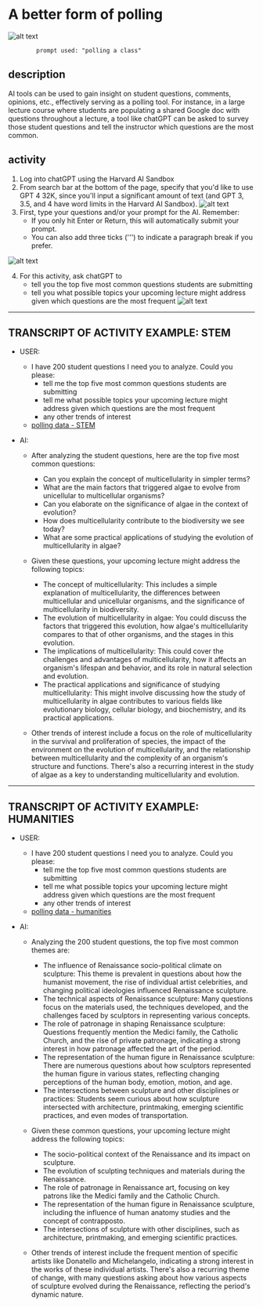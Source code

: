 # A better form of polling

![alt text](https://files.slack.com/files-pri/T0HTW3H0V-F061MRM89GU/elle.l.studio_polling.png?pub_secret=a825f30356)

            prompt used: "polling a class"

## description
AI tools can be used to gain insight on student questions, comments, opinions, etc., effectively serving as a polling tool. For instance, in a large lecture course where students are populating a shared Google doc with questions throughout a lecture, a tool like chatGPT can be asked to survey those student questions and tell the instructor which questions are the most common. 

## activity
1. Log into chatGPT using the Harvard AI Sandbox
2. From search bar at the bottom of the page, specify that you'd like to use GPT 4 32K, since you'll input a significant amount of text (and GPT 3, 3.5, and 4 have word limits in the Harvard AI Sandbox).
![alt text](https://files.slack.com/files-pri/T0HTW3H0V-F0612HG51ND/video_to_gif__6_..gif?pub_secret=4e1c91c9ce)
3. First, type your questions and/or your prompt for the AI. Remember: 
    * If you only hit Enter or Return, this will automatically submit your prompt. 
    * You can also add three ticks (''') to indicate a paragraph break if you prefer.

![alt text](https://files.slack.com/files-pri/T0HTW3H0V-F061KQC0G10/screenshot_2023-10-17_at_4.07.39_pm.png?pub_secret=e617eb82ee)

4. For this activity, ask chatGPT to 
    * tell you the top five most common questions students are submitting
    * tell you what possible topics your upcoming lecture might address given which questions are the most frequent
![alt text](https://files.slack.com/files-pri/T0HTW3H0V-F061YDSJHGR/video_to_gif_oct_17__1_..gif?pub_secret=6b7d3b1e6a)




--- 
## TRANSCRIPT OF ACTIVITY EXAMPLE: STEM 
* USER: 
    * I have 200 student questions I need you to analyze. Could you please:
        * tell me the top five most common questions students are submitting
        * tell me what possible topics your upcoming lecture might address given which questions are the most frequent
        * any other trends of interest
    * [polling data - STEM](https://docs.google.com/document/d/1ZSBeSNBJDrePjLLuNI-Oag0r6Yts7FcPmhPv1y_3Bz8/edit)

* AI: 
    * After analyzing the student questions, here are the top five most common questions:
        * Can you explain the concept of multicellularity in simpler terms?
        * What are the main factors that triggered algae to evolve from unicellular to multicellular organisms?
        * Can you elaborate on the significance of algae in the context of evolution?
        * How does multicellularity contribute to the biodiversity we see today?
        * What are some practical applications of studying the evolution of multicellularity in algae?


    * Given these questions, your upcoming lecture might address the following topics:
        * The concept of multicellularity: This includes a simple explanation of multicellularity, the differences between multicellular and unicellular organisms, and the significance of multicellularity in biodiversity.
        * The evolution of multicellularity in algae: You could discuss the factors that triggered this evolution, how algae's multicellularity compares to that of other organisms, and the stages in this evolution.
        * The implications of multicellularity: This could cover the challenges and advantages of multicellularity, how it affects an organism's lifespan and behavior, and its role in natural selection and evolution.
        * The practical applications and significance of studying multicellularity: This might involve discussing how the study of multicellularity in algae contributes to various fields like evolutionary biology, cellular biology, and biochemistry, and its practical applications.

    * Other trends of interest include a focus on the role of multicellularity in the survival and proliferation of species, the impact of the environment on the evolution of multicellularity, and the relationship between multicellularity and the complexity of an organism's structure and functions. There's also a recurring interest in the study of algae as a key to understanding multicellularity and evolution.


--- 
## TRANSCRIPT OF ACTIVITY EXAMPLE: HUMANITIES
* USER: 
    * I have 200 student questions I need you to analyze. Could you please:
        * tell me the top five most common questions students are submitting
        * tell me what possible topics your upcoming lecture might address given which questions are the most frequent
        * any other trends of interest
    * [polling data - humanities](https://docs.google.com/document/d/1d4berRlI1to1AYkOAQKyVFi-L3PsTux4DpRL3SvbWM0/edit)

* AI:
    * Analyzing the 200 student questions, the top five most common themes are:
        * The influence of Renaissance socio-political climate on sculpture: This theme is prevalent in questions about how the humanist movement, the rise of individual artist celebrities, and changing political ideologies influenced Renaissance sculpture.
        * The technical aspects of Renaissance sculpture: Many questions focus on the materials used, the techniques developed, and the challenges faced by sculptors in representing various concepts.
        * The role of patronage in shaping Renaissance sculpture: Questions frequently mention the Medici family, the Catholic Church, and the rise of private patronage, indicating a strong interest in how patronage affected the art of the period.
        * The representation of the human figure in Renaissance sculpture: There are numerous questions about how sculptors represented the human figure in various states, reflecting changing perceptions of the human body, emotion, motion, and age.
        * The intersections between sculpture and other disciplines or practices: Students seem curious about how sculpture intersected with architecture, printmaking, emerging scientific practices, and even modes of transportation.

    * Given these common questions, your upcoming lecture might address the following topics:
        * The socio-political context of the Renaissance and its impact on sculpture.
        * The evolution of sculpting techniques and materials during the Renaissance.
        * The role of patronage in Renaissance art, focusing on key patrons like the Medici family and the Catholic Church.
        * The representation of the human figure in Renaissance sculpture, including the influence of human anatomy studies and the concept of contrapposto.
        * The intersections of sculpture with other disciplines, such as architecture, printmaking, and emerging scientific practices.

    * Other trends of interest include the frequent mention of specific artists like Donatello and Michelangelo, indicating a strong interest in the works of these individual artists. There's also a recurring theme of change, with many questions asking about how various aspects of sculpture evolved during the Renaissance, reflecting the period's dynamic nature.
